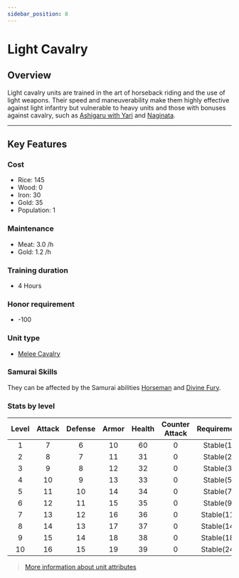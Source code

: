 ```yaml
---
sidebar_position: 8
---
```

# Light Cavalry

## Overview

Light cavalry units are trained in the art of horseback riding and the use of light weapons. Their speed and maneuverability make them highly effective against light infantry but vulnerable to heavy units and those with bonuses against cavalry, such as [Ashigaru with Yari](ashigaru-yari.md) and [Naginata](naginata.md).

---

## Key Features

### Cost
- Rice: 145
- Wood: 0
- Iron: 30
- Gold: 35
- Population: 1

### Maintenance
- Meat: 3.0 /h
- Gold: 1.2 /h

### Training duration
- 4 Hours

### Honor requirement
- -100

### Unit type
- [Melee Cavalry](../index.md#melee-cavalry)

### Samurai Skills
They can be affected by the Samurai abilities [Horseman](../../samurais/reasoning-skills.md) and [Divine Fury](../../samurais/charisma-skills.md).

### Stats by level

| Level | Attack | Defense | Armor | Health | Counter Attack | Requirement |
| :---: | :----: | :-----: | :---: | :----: | :------------: | :---------: |
|   1   |   7    |    6    |  10   |   60   |       0        |  Stable(1)  |
|   2   |   8    |    7    |  11   |   31   |       0        |  Stable(2)  |
|   3   |   9    |    8    |  12   |   32   |       0        |  Stable(3)  |
|   4   |   10   |    9    |  13   |   33   |       0        |  Stable(5)  |
|   5   |   11   |   10    |  14   |   34   |       0        |  Stable(7)  |
|   6   |   12   |   11    |  15   |   35   |       0        |  Stable(9)  |
|   7   |   13   |   12    |  16   |   36   |       0        | Stable(11)  |
|   8   |   14   |   13    |  17   |   37   |       0        | Stable(14)  |
|   9   |   15   |   14    |  18   |   38   |       0        | Stable(18)  |
|  10   |   16   |   15    |  19   |   39   |       0        | Stable(24)  |

> [More information about unit attributes](../index.md#attributes)